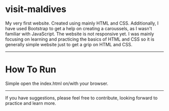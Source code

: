 # visit-maldives

My very first website. Created using mainly HTML and CSS. Additionally, I have used Bootstrap to get a help on creating a caroussels, as I wasn't familiar with JavaScript. The website is not responsive yet. I was mainly focusing on learning and practicing the basics of HTML and CSS so it is generally simple website just to get a grip on HTML and CSS. 

* * *

# How To Run

Simple open the index.html on/with your browser. 

* * *

If you have suggestions, please feel free to contribute, looking forward to practice and learn more. 
